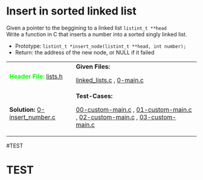 # Insert in sorted linked list #
Given a pointer to the beggining to a linked list `listint_t **head`\
Write a function in C that inserts a number into a sorted singly linked list.
- Prototype: `listint_t *insert_node(listint_t **head, int number);`
- Return: the address of the new node, or NULL if it failed

<table>

<tr>

<td>
<b style="color: #00FF00;">Header File:</b>
<a href="lists.h">lists.h</a>
</td>

<td>
<b>Given Files:</b>
<p>
<a href="linked_lists.c">linked_lists.c</a>
,
<a href="0-main.c">0-main.c</a>
</p>
</td>

</tr>

<tr>

<td>
<b>Solution:</b>
<a href="0-insert_number.c">0-insert_number.c</a>
</td>

<td>
<b>Test-Cases:</b>
<p>
<a href="00-custom-main.c">00-custom-main.c</a>
,
<a href="01-custom-main.c">01-custom-main.c</a>
,
<a href="02-custom-main.c">02-custom-main.c</a>
,
<a href="03-custom-main.c">03-custom-main.c</a>
</p>
</td>

</tr>

</table>

#TEST
# TEST
